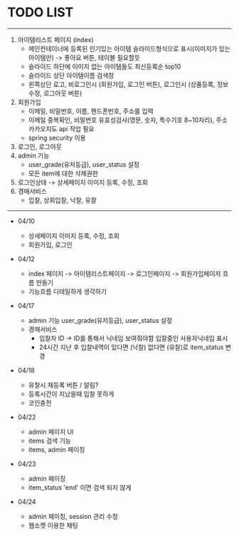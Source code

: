 

# TODO LIST

---
1. 아이템리스트 페이지 (index)
   - 메인컨테이너에 등록된 인기있는 아이템 슬라이드형식으로 표시(이미지가 있는 아이템만) -> 좋아요 버튼, 테이블 필요할듯
   - 슬라이드 하단에 이미지 없는 아이템들도 최신등록순 top10
   - 슬라이드 상단 아이템이름 검색창
   - 왼쪽상단 로고, 비로그인시 (회원가입, 로그인 버튼), 로그인시 (상품등록, 정보수정, 로그아웃 버튼)
2. 회원가입
   - 이메일, 비밀번호, 이름, 핸드폰번호, 주소를 입력
   - 이메일 중복확인, 비밀번호 유효성검사(영문, 숫자, 특수기호 8~10자리), 주소 카카오지도 api 작업 필요
   - spring security 이용
3. 로그인, 로그아웃
4. admin 기능
    - user_grade(유저등급), user_status 설정
    - 모든 item에 대한 삭제권한
5. 로그인상태 -> 상세페이지 이미지 등록, 수정, 조회
6. 경매서비스 
    - 입찰, 상회입찰, 낙찰, 유찰
---

- 04/10
    + 상세페이지 이미지 등록, 수정, 조회
    + 회원가입, 로그인
- 04/12
    + index 페이지 -> 아이템리스트페이지 -> 로그인페이지 -> 회원가입페이지 흐름 만들기
    + 기능흐름 디테일하게 생각하기

- 04/17
    + admin 기능 user_grade(유저등급), user_status 설정
    + 경매서비스
      + 입찰자 ID -> ID를 통해서 닉네임 보여줘야함 입찰중인 사용자닉네임 표시
      + 24시간 지난 후 입찰내역이 있다면 (낙찰) 없다면 (유찰)로 item_status 변경

- 04/18
    + 유찰시 재등록 버튼 / 알림?
    + 등록시간이 지났을때 입찰 못하게
    + 코인충전
      
- 04/22
    + admin 페이지 UI
    + items 검색 기능
    + items, admin 페이징

- 04/23
    + admin 페이징
    + item_status 'end' 이면 검색 되지 않게

- 04/24
    + admin 페이징, session 관리 수정
    + 웹소켓 이용한 채팅

